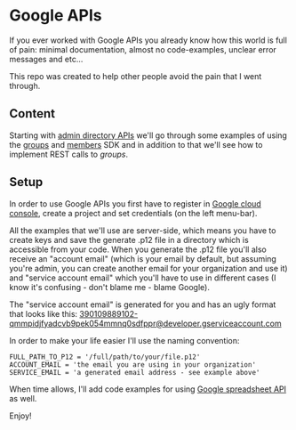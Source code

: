 # Google APIs

If you ever worked with Google APIs you already know how this world is full of pain:
minimal documentation, almost no code-examples, unclear error messages and etc...

This repo was created to help other people avoid the pain that I went through.

## Content
Starting with [admin directory APIs](https://developers.google.com/admin-sdk/directory/) we'll go through some examples of using the [groups](https://developers.google.com/admin-sdk/directory/v1/reference/groups) and [members](https://developers.google.com/admin-sdk/directory/v1/reference/members) SDK and in addition to that we'll see how to implement REST calls to *groups*.

## Setup
In order to use Google APIs you first have to register in [Google cloud console](https://console.developers.google.com/), create a project and set credentials (on the left menu-bar). 

All the examples that we'll use are server-side, which means you have to create keys and save the generate .p12 file in a directory which is accessible from your code. When you generate the .p12 file you'll also receive an "account email" (which is your email by default, but assuming you're admin, you can create another email for your organization and use it) and "service account email" which you'll have to use in different cases (I know it's confusing - don't blame me - blame Google). 

The "service account email" is generated for you and has an ugly format that looks like this: 390109889102-qmmpidjfyadcvb9pek054mmnq0sdfppr@developer.gserviceaccount.com

In order to make your life easier I'll use the naming convention: 
```
FULL_PATH_TO_P12 = '/full/path/to/your/file.p12'
ACCOUNT_EMAIL = 'the email you are using in your organization'
SERVICE_EMAIL = 'a generated email address - see example above'
```

When time allows, I'll add code examples for using [Google spreadsheet API](https://developers.google.com/google-apps/spreadsheets/) as well.

Enjoy!